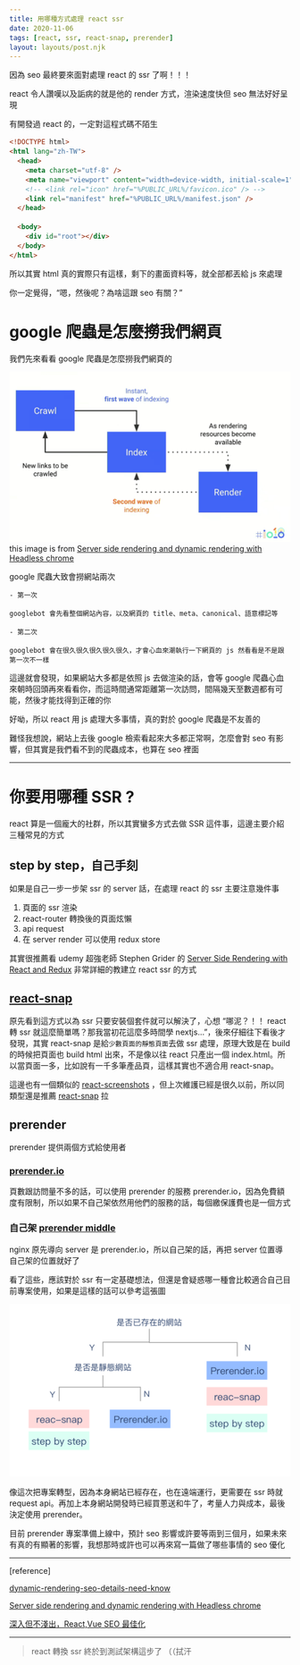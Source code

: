 ```yaml
---
title: 用哪種方式處理 react ssr
date: 2020-11-06
tags: [react, ssr, react-snap, prerender]
layout: layouts/post.njk
---
```


因為 seo 最終要來面對處理 react 的 ssr 了啊！！！

react 令人讚嘆以及詬病的就是他的 render 方式，渲染速度快但 seo 無法好好呈現

有開發過 react 的，一定對這程式碼不陌生

```html
<!DOCTYPE html>
<html lang="zh-TW">
  <head>
    <meta charset="utf-8" />
    <meta name="viewport" content="width=device-width, initial-scale=1" />
    <!-- <link rel="icon" href="%PUBLIC_URL%/favicon.ico" /> -->
    <link rel="manifest" href="%PUBLIC_URL%/manifest.json" />
  </head>

  <body>
    <div id="root"></div>
  </body>
</html>
```

所以其實 html 真的實際只有這樣，剩下的畫面資料等，就全部都丟給 js 來處理

你一定覺得，“嗯，然後呢？為啥這跟 seo 有關？”

# google 爬蟲是怎麼撈我們網頁

我們先來看看 google 爬蟲是怎麼撈我們網頁的

![](/img/20201106/crawler.png)
this image is from [Server side rendering and dynamic rendering with Headless chrome](https://medium.com/@shotap/server-side-rendering-and-dynamic-rendering-with-headless-chrome-f23cdabfae48)

google 爬蟲大致會撈網站兩次

```text
- 第一次

googlebot 會先看整個網站內容，以及網頁的 title、meta、canonical、語意標記等

- 第二次

googlebot 會在很久很久很久很久很久，才會心血來潮執行一下網頁的 js 然看看是不是跟第一次不一樣
```

這邊就會發現，如果網站大多都是依照 js 去做渲染的話，會等 google 爬蟲心血來朝時回頭再來看看你，而這時間通常距離第一次訪問，間隔幾天至數週都有可能，然後才能找得到正確的你

好呦，所以 react 用 js 處理大多事情，真的對於 google 爬蟲是不友善的

難怪我想說，網站上去後 google 檢索看起來大多都正常啊，怎麼會對 seo 有影響，但其實是我們看不到的爬蟲成本，也算在 seo 裡面

---

# 你要用哪種 SSR ?

react 算是一個龐大的社群，所以其實蠻多方式去做 SSR 這件事，這邊主要介紹三種常見的方式

## step by step，自己手刻

如果是自己一步一步架 ssr 的 server 話，在處理 react 的 ssr 主要注意幾件事

1. 頁面的 ssr 渲染
2. react-router 轉換後的頁面炫懶
3. api request
4. 在 server render 可以使用 redux store

其實很推薦看 udemy 超強老師 Stephen Grider 的 [Server Side Rendering with React and Redux](https://www.udemy.com/course/server-side-rendering-with-react-and-redux/) 非常詳細的教建立 react ssr 的方式

## [react-snap](https://github.com/stereobooster/react-snap)

原先看到這方式以為 ssr 只要安裝個套件就可以解決了，心想 “哪泥？！！ react 轉 ssr 就這麼簡單嗎？那我當初花這麼多時間學 nextjs…”，後來仔細往下看後才發現，其實 react-snap 是給`少數頁面的靜態頁面`去做 ssr 處理，原理大致是在 build 的時候把頁面也 build html 出來，不是像以往 react 只產出一個 index.html。所以當頁面一多，比如說有一千多筆產品頁，這樣其實也不適合用 react-snap。

這邊也有一個類似的 [react-screenshots](https://www.npmjs.com/package/react-screenshots) ，但上次維護已經是很久以前，所以同類型還是推薦 [react-snap](https://github.com/stereobooster/react-snap) 拉

## prerender

prerender 提供兩個方式給使用者

### [prerender.io](https://prerender.io)

頁數跟訪問量不多的話，可以使用 prerender 的服務 prerender.io，因為免費額度有限制，所以如果不自己架依然用他們的服務的話，每個繳保護費也是一個方式

### 自己架 [prerender middle](https://github.com/prerender/prerender#-1)

nginx 原先導向 server 是 prerender.io，所以自己架的話，再把 server 位置導自己架的位置就好了

看了這些，應該對於 ssr 有一定基礎想法，但還是會疑惑哪一種會比較適合自己目前專案使用，如果是這樣的話可以參考這張圖

![](/img/20201106/which-ssr.png)

像這次把專案轉型，因為本身網站已經存在，也在遠端運行，更需要在 ssr 時就 request api。再加上本身網站開發時已經買蔥送和牛了，考量人力與成本，最後決定使用 prerender。

目前 prerender 專案準備上線中，預計 seo 影響或許要等兩到三個月，如果未來有真的有顯著的影響，我想那時或許也可以再來寫一篇做了哪些事情的 seo 優化

---

[reference]

[dynamic-rendering-seo-details-need-know](https://ignitevisibility.com/dynamic-rendering-seo-details-need-know/)

[Server side rendering and dynamic rendering with Headless chrome](https://medium.com/@shotap/server-side-rendering-and-dynamic-rendering-with-headless-chrome-f23cdabfae48)

[深入但不淺出，React,Vue SEO 最佳化](https://medium.com/@milkmidi/深入但不淺出-react-vue-seo-最佳化-f146a65886a6)

---

> react 轉換 ssr 終於到測試架構這步了 （（拭汗
